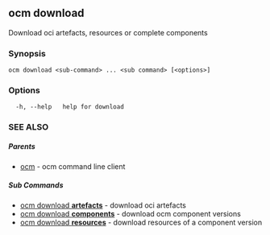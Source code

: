 ## ocm download

Download oci artefacts, resources or complete components

### Synopsis

```
ocm download <sub-command> ... <sub command> [<options>]
```

### Options

```
  -h, --help   help for download
```

### SEE ALSO

##### Parents

* [ocm](ocm.md)	 - ocm command line client


##### Sub Commands

* [ocm download <b>artefacts</b>](ocm_download_artefacts.md)	 - download oci artefacts
* [ocm download <b>components</b>](ocm_download_components.md)	 - download ocm component versions
* [ocm download <b>resources</b>](ocm_download_resources.md)	 - download resources of a component version

